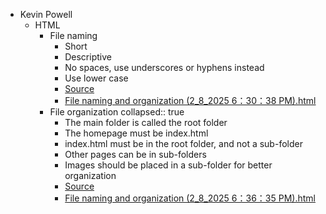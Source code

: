 - Kevin Powell
	- HTML
		- File naming
			- Short
			- Descriptive
			- No spaces, use underscores or hyphens instead
			- Use lower case
			- [Source](https://scrimba.com/html-css-crash-course-c02l/~06)
			- [File naming and organization (2_8_2025 6：30：38 PM).html](../assets/File_naming_and_organization_(2_8_2025_6：30：38_PM)_1739054076512_0.html)
		- File organization
		  collapsed:: true
			- The main folder is called the root folder
			- The homepage must be index.html
			- index.html must be in the root folder, and not a sub-folder
			- Other pages can be in sub-folders
			- Images should be placed in a sub-folder for better organization
			- [Source](https://scrimba.com/html-css-crash-course-c02l/~06)
			- [File naming and organization (2_8_2025 6：36：35 PM).html](../assets/File_naming_and_organization_(2_8_2025_6：36：35_PM)_1739054440719_0.html)